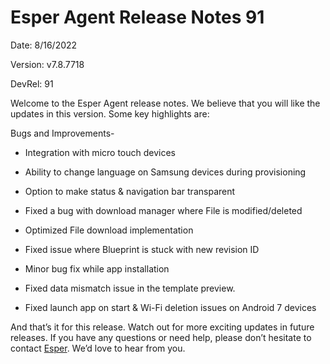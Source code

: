 # Esper Agent Release Notes 91


Date: 8/16/2022

Version: v7.8.7718

DevRel: 91


Welcome to the Esper Agent release notes. We believe that you will like the updates in this version. Some key highlights are:

Bugs and Improvements-

-   Integration with micro touch devices
    
-   Ability to change language on Samsung devices during provisioning
    
-   Option to make status & navigation bar transparent
    
-   Fixed a bug with download manager where File is modified/deleted
    
-   Optimized File download implementation
    
-   Fixed issue where Blueprint is stuck with new revision ID
    
-   Minor bug fix while app installation
    
-   Fixed data mismatch issue in the template preview.
    
-   Fixed launch app on start & Wi-Fi deletion issues on Android 7 devices
    

And that’s it for this release. Watch out for more exciting updates in future releases. If you have any questions or need help, please don’t hesitate to contact [Esper](mailto:support@esper.io). We’d love to hear from you.

